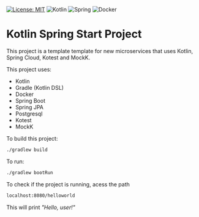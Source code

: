 [![License: MIT](https://img.shields.io/badge/License-MIT-yellow.svg)](https://opensource.org/licenses/MIT)
<img alt="Kotlin" src="https://img.shields.io/badge/kotlin-%230095D5.svg?&style=for-the-badge&logo=kotlin&logoColor=white"/>
<img alt="Spring" src="https://img.shields.io/badge/spring%20-%236DB33F.svg?&style=for-the-badge&logo=spring&logoColor=white"/>
	<img alt="Docker" src="https://img.shields.io/badge/docker%20-%230db7ed.svg?&style=for-the-badge&logo=docker&logoColor=white"/>

# Kotlin Spring Start Project
This project is a template template for new microservices that uses Kotlin, Spring Cloud, Kotest and MockK.

This project uses:
- Kotlin
- Gradle (Kotlin DSL)
- Docker
- Spring Boot
- Spring JPA
- Postgresql
- Kotest
- MockK

To build this project:

```sh
./gradlew build
```

To run:
```sh
./gradlew bootRun
```

To check if the project is running, acess the path

```sh
localhost:8080/helloworld
```

This will print *"Hello, user!"*
